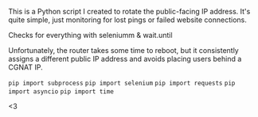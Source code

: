 This is a Python script I created to rotate the public-facing IP address. It's quite simple, just monitoring for lost pings or failed website connections.

Checks for everything with seleniumm & wait.until

Unfortunately, the router takes some time to reboot, but it consistently assigns a different public IP address and avoids placing users behind a CGNAT IP.

```pip import subprocess```
```pip import selenium```
```pip import requests```
```pip import asyncio```
```pip import time```

<3
